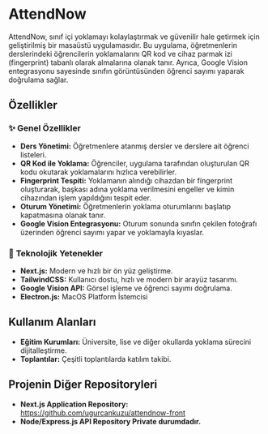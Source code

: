 # AttendNow

AttendNow, sınıf içi yoklamayı kolaylaştırmak ve güvenilir hale getirmek için geliştirilmiş bir masaüstü uygulamasıdır. Bu uygulama, öğretmenlerin derslerindeki öğrencilerin yoklamalarını QR kod ve cihaz parmak izi (fingerprint) tabanlı olarak almalarına olanak tanır. Ayrıca, Google Vision entegrasyonu sayesinde sınıfın görüntüsünden öğrenci sayımı yaparak doğrulama sağlar.

## Özellikler

### ✨ **Genel Özellikler**
- **Ders Yönetimi:** Öğretmenlere atanmış dersler ve derslere ait öğrenci listeleri.
- **QR Kod ile Yoklama:** Öğrenciler, uygulama tarafından oluşturulan QR kodu okutarak yoklamalarını hızlıca verebilirler.
- **Fingerprint Tespiti:** Yoklamanın alındığı cihazdan bir fingerprint oluşturarak, başkası adına yoklama verilmesini engeller ve kimin cihazından işlem yapıldığını tespit eder.
- **Oturum Yönetimi:** Öğretmenlerin yoklama oturumlarını başlatıp kapatmasına olanak tanır.
- **Google Vision Entegrasyonu:** Oturum sonunda sınıfın çekilen fotoğrafı üzerinden öğrenci sayımı yapar ve yoklamayla kıyaslar.

### 🔧 **Teknolojik Yetenekler**
- **Next.js:** Modern ve hızlı bir ön yüz geliştirme.
- **TailwindCSS:** Kullanıcı dostu, hızlı ve modern bir arayüz tasarımı.
- **Google Vision API:** Görsel işleme ve öğrenci sayımı doğrulama.
- **Electron.js:** MacOS Platform İstemcisi
## Kullanım Alanları
- **Eğitim Kurumları:** Üniversite, lise ve diğer okullarda yoklama sürecini dijitalleştirme.
- **Toplantılar:** Çeşitli toplantılarda katılım takibi.

## Projenin Diğer Repositoryleri
- **Next.js Application Repository:** https://github.com/ugurcankuzu/attendnow-front
- **Node/Express.js API Repository Private durumdadır.**

